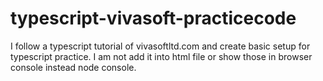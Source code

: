 # typescript-vivasoft-practicecode
I follow a typescript tutorial of vivasoftltd.com and create basic setup for typescript practice. I am not add it into html file or show those in browser console instead  node console.
